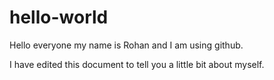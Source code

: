 # hello-world

Hello everyone my name is Rohan and I am using github.

I have edited this document to tell you a little bit about myself.
